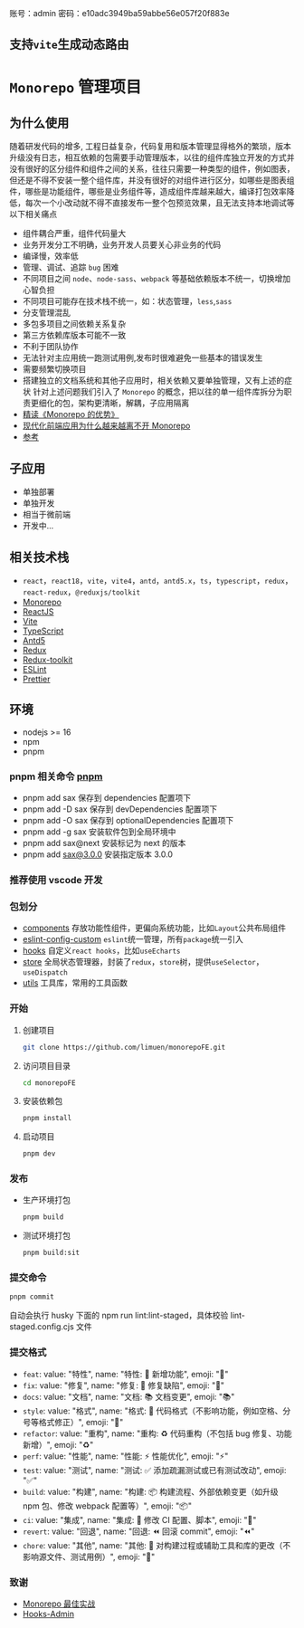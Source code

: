 账号：admin
密码：e10adc3949ba59abbe56e057f20f883e

## 支持`vite`生成动态路由

# `Monorepo` 管理项目

## 为什么使用

随着研发代码的增多, 工程日益复杂，代码复用和版本管理显得格外的繁琐，版本升级没有日志，相互依赖的包需要手动管理版本，以往的组件库独立开发的方式并没有很好的区分组件和组件之间的关系，往往只需要一种类型的组件，例如图表，但还是不得不安装一整个组件库，并没有很好的对组件进行区分，如哪些是图表组件，哪些是功能组件，哪些是业务组件等，造成组件库越来越大，编译打包效率降低，每次一个小改动就不得不直接发布一整个包预览效果，且无法支持本地调试等以下相关痛点

- 组件耦合严重，组件代码量大
- 业务开发分工不明确，业务开发人员要关心非业务的代码
- 编译慢，效率低
- 管理、调试、追踪 `bug` 困难
- 不同项目之间 `node`、`node-sass`、`webpack` 等基础依赖版本不统一，切换增加心智负担
- 不同项目可能存在技术栈不统一，如：状态管理，`less`,`sass`
- 分支管理混乱
- 多包多项目之间依赖关系复杂
- 第三方依赖库版本可能不一致
- 不利于团队协作
- 无法针对主应用统一跑测试用例,发布时很难避免一些基本的错误发生
- 需要频繁切换项目
- 搭建独立的文档系统和其他子应用时，相关依赖又要单独管理，又有上述的症状
  针对上述问题我们引入了 `Monorepo` 的概念，把以往的单一组件库拆分为职责更细化的包，架构更清晰，解耦，子应用隔离
- [精读《Monorepo 的优势》](https://zhuanlan.zhihu.com/p/65533186)
- [现代化前端应用为什么越来越离不开 Monorepo](https://juejin.cn/post/6944877410827370504)
- [参考](https://turbo.build/repo/docs/core-concepts/monorepos)

## 子应用

- 单独部署
- 单独开发
- 相当于微前端
- 开发中...

## 相关技术栈

- `react`，`react18`，`vite`，`vite4`，`antd`，`antd5.x`，`ts`，`typescript`，`redux`，`react-redux`，`@reduxjs/toolkit`
- [Monorepo](https://turbo.build/repo/docs)
- [ReactJS](https://reactjs.org)
- [Vite](https://vitejs.dev)
- [TypeScript](https://www.typescriptlang.org)
- [Antd5](https://ant.design)
- [Redux](https://react-redux.js.org)
- [Redux-toolkit](https://redux-toolkit.js.org)
- [ESLint](https://eslint.org)
- [Prettier](https://prettier.io)

## 环境

- nodejs >= 16
- npm
- pnpm

### pnpm 相关命令 [pnpm](https://www.pnpm.cn/cli/add)

- pnpm add sax 保存到 dependencies 配置项下
- pnpm add -D sax 保存到 devDependencies 配置项下
- pnpm add -O sax 保存到 optionalDependencies 配置项下
- pnpm add -g sax 安装软件包到全局环境中
- pnpm add sax@next 安装标记为 next 的版本
- pnpm add sax@3.0.0 安装指定版本 3.0.0

### 推荐使用 vscode 开发

### 包划分

- [components](components) 存放功能性组件，更偏向系统功能，比如`Layout`公共布局组件
- [eslint-config-custom](eslint-config-custom) `eslint`统一管理，所有`package`统一引入
- [hooks](hooks) 自定义`react hooks`，比如`useEcharts`
- [store](store) 全局状态管理器，封装了`redux`，`store`树，提供`useSelector`，`useDispatch`
- [utils](utils) 工具库，常用的工具函数

### 开始

1. 创建项目
   ```bash
   git clone https://github.com/limuen/monorepoFE.git
   ```
2. 访问项目目录
   ```bash
   cd monorepoFE
   ```
3. 安装依赖包
   ```bash
   pnpm install
   ```
4. 启动项目
   ```bash
   pnpm dev
   ```

### 发布

- 生产环境打包
  ```bash
  pnpm build
  ```
- 测试环境打包
  ```bash
  pnpm build:sit
  ```

### 提交命令

```bash
pnpm commit
```

自动会执行 husky 下面的 npm run lint:lint-staged，具体校验 lint-staged.config.cjs 文件

### 提交格式

- `feat`: value: "特性", name: "特性: 🚀 新增功能", emoji: "🚀"
- `fix`: value: "修复", name: "修复: 🧩 修复缺陷", emoji: "🧩"
- `docs`: value: "文档", name: "文档: 📚 文档变更", emoji: "📚"
- `style`: value: "格式", name: "格式: 🎨 代码格式（不影响功能，例如空格、分号等格式修正）", emoji: "🎨"
- `refactor`: value: "重构", name: "重构: ♻️ 代码重构（不包括 bug 修复、功能新增）", emoji: "♻️"
- `perf`: value: "性能", name: "性能: ⚡️ 性能优化", emoji: "⚡️"
- `test`: value: "测试", name: "测试: ✅ 添加疏漏测试或已有测试改动", emoji: "✅"
- `build`: value: "构建", name: "构建: 📦️ 构建流程、外部依赖变更（如升级 npm 包、修改 webpack 配置等）", emoji: "📦️"
- `ci`: value: "集成", name: "集成: 🎡 修改 CI 配置、脚本", emoji: "🎡"
- `revert`: value: "回退", name: "回退: ⏪️ 回滚 commit", emoji: "⏪️"
- `chore`: value: "其他", name: "其他: 🔨 对构建过程或辅助工具和库的更改（不影响源文件、测试用例）", emoji: "🔨"

### 致谢

- [Monorepo 最佳实战](https://juejin.cn/post/7204670801245143098)
- [Hooks-Admin](https://github.com/HalseySpicy/Hooks-Admin)
